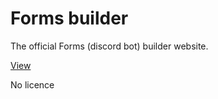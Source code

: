 # Forms builder

The official Forms (discord bot) builder website.

[View](https://forms-builder.pages.dev/)

No licence
